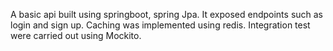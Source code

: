 A basic api built using springboot, spring Jpa. It exposed endpoints such as login and sign up. Caching was implemented using redis. Integration test were carried out using Mockito.
